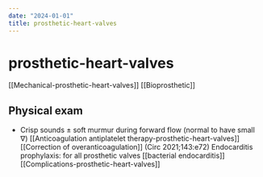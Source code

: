 ```yaml
---
date: "2024-01-01"
title: prosthetic-heart-valves
---
```


# prosthetic-heart-valves

[[Mechanical-prosthetic-heart-valves]]
[[Bioprosthetic]]
## Physical exam
* Crisp sounds ± soft murmur during forward flow (normal to have small ∇)
[[Anticoagulation  antiplatelet therapy-prosthetic-heart-valves]]
[[Correction of overanticoagulation]] (Circ 2021;143:e72)
Endocarditis prophylaxis: for all prosthetic valves [[bacterial endocarditis]]
[[Complications-prosthetic-heart-valves]]
